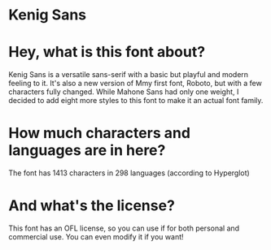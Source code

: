 # Kenig Sans
# Hey, what is this font about?
Kenig Sans is a versatile sans-serif with a basic but playful and modern feeling to it.
It's also a new version of Mmy first font, Roboto, but with a few characters fully changed. While Mahone Sans had only one weight, I decided to add eight more styles to this font to make it an actual font family.
# How much characters and languages are in here?
The font has 1413 characters in 298 languages (according to Hyperglot)
# And what's the license?
This font has an OFL license, so you can use if for both personal and commercial use. You can even modify it if you want!
